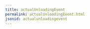 ```yaml
---
title: actualUnloadingEvent
permalink: actualUnloadingEvent.html
jsonid: actualunloadingevent
---
```

